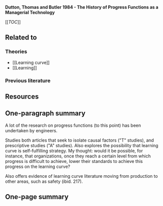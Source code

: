 **Dutton, Thomas and Butler 1984 - The History of Progress Functions as a Managerial Technology**

[[_TOC_]]

## Related to

### Theories
* [[Learning curve]]
* [[Learning]]

### Previous literature

## Resources

## One-paragraph summary
A lot of the research on progress functions (to this point) has been undertaken by engineers.

Studies both articles that seek to isolate causal factors ("T" studies), and prescriptive studies ("A" studies). Also explores the possibility that learning curve is self-fulfilling strategy. My thought: would it be possible, for instance, that organizations, once they reach a certain level from which progress is difficult to achieve, lower their standards to achieve this progress on the learning curve?

Also offers evidence of learning curve literature moving from production to other areas, such as safety (ibid. 217).

## One-page summary
